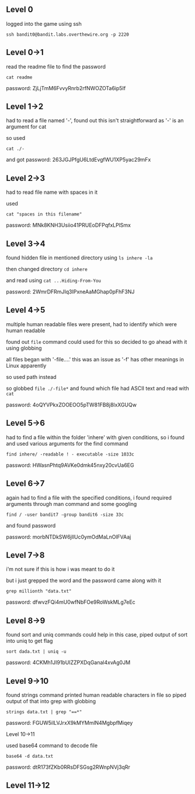## Level 0

logged into the game using ssh

`ssh bandit0@bandit.labs.overthewire.org -p 2220`

## Level 0->1

read the readme file to find the password 

`cat readme`

password: ZjLjTmM6FvvyRnrb2rfNWOZOTa6ip5If

## Level 1->2

had to read a file named '-', found out this isn't straightforward as '-' is an argument for cat

so used 

`cat ./-`

and got password: 263JGJPfgU6LtdEvgfWU1XP5yac29mFx

## Level 2->3

had to read file name with spaces in it

used

`cat "spaces in this filename"`

password: MNk8KNH3Usiio41PRUEoDFPqfxLPlSmx

## Level 3->4

found hidden file in mentioned directory using `ls inhere -la`

then changed directory `cd inhere`

and read using `cat ...Hiding-From-You`

password: 2WmrDFRmJIq3IPxneAaMGhap0pFhF3NJ

## Level 4->5

multiple human readable files were present, had to identify which were human readable

found out `file` command could used for this so decided to go ahead with it using globbing

all files began with '-file....' this was an issue as '-f' has other meanings in Linux apparently 

so used path instead

so globbed `file ./-file*` and found which file had ASCII text and read with `cat`

password: 4oQYVPkxZOOEOO5pTW81FB8j8lxXGUQw

## Level 5->6

had to find a file within the folder 'inhere' with given conditions, so i found and used various arguments for the find command

`find inhere/ -readable ! - executable -size 1033c`

password: HWasnPhtq9AVKe0dmk45nxy20cvUa6EG

## Level 6->7

again had to find a file with the specified conditions, i found required arguments through man command and some googling

`find / -user bandit7 -group bandit6 -size 33c`

and found password

password: morbNTDkSW6jIlUc0ymOdMaLnOlFVAaj

## Level 7->8

i'm not sure if this is how i was meant to do it

but i just grepped the word and the password came along with it

`grep millionth "data.txt"`

password: dfwvzFQi4mU0wfNbFOe9RoWskMLg7eEc

## Level 8->9

found sort and uniq commands could help in this case, piped output of sort into uniq to get flag

`sort dada.txt | uniq -u`

password: 4CKMh1JI91bUIZZPXDqGanal4xvAg0JM

## Level 9->10

found strings command printed human readable characters in file so piped output of that into grep with globbing

`strings data.txt | grep "==*"`

password: FGUW5ilLVJrxX9kMYMmlN4MgbpfMiqey

Level 10->11

used base64 command to decode file

`base64 -d data.txt`

password: dtR173fZKb0RRsDFSGsg2RWnpNVj3qRr

## Level 11->12

